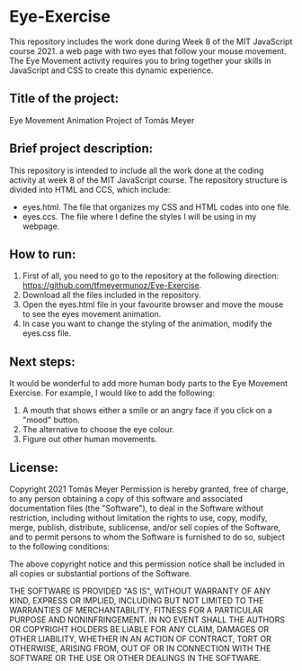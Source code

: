 # Eye-Exercise

This repository includes the work done during Week 8 of the MIT JavaScript course 2021. a web page with two eyes that follow your mouse movement. The Eye Movement activity requires you to bring together your skills in JavaScript and CSS to create this dynamic experience.


## Title of the project: 

Eye Movement Animation Project of Tomás Meyer

## Brief project description:

This repository is intended to include all the work done at the coding activity at week 8 of the MIT JavaScript course. The repository structure is divided into
HTML and CCS, which include:

- eyes.html. The file that organizes my CSS and HTML codes into one file.
- eyes.ccs. The file where I define the styles I will be using in my webpage.

## How to run:

1. First of all, you need to go to the repository at the following direction: https://github.com/tfmeyermunoz/Eye-Exercise.
2. Download all the files included in the repository.
4. Open the eyes.html file in your favourite browser and move the mouse to see the eyes movement animation.
5. In case you want to change the styling of the animation, modify the eyes.css file.

## Next steps:

It would be wonderful to add more human body parts to the Eye Movement Exercise. For example, I would like to add the following:

1. A mouth that shows either a smile or an angry face if you click on a "mood" button.
2. The alternative to choose the eye colour.
3. Figure out other human movements.

## License:

Copyright 2021 Tomás Meyer
Permission is hereby granted, free of charge, to any person obtaining a copy of this software and associated documentation files (the "Software"), to deal in the Software without restriction, including without limitation the rights to use, copy, modify, merge, publish, distribute, sublicense, and/or sell copies of the Software, and to permit persons to whom the Software is furnished to do so, subject to the following conditions:

The above copyright notice and this permission notice shall be included in all copies or substantial portions of the Software.

THE SOFTWARE IS PROVIDED "AS IS", WITHOUT WARRANTY OF ANY KIND, EXPRESS OR IMPLIED, INCLUDING BUT NOT LIMITED TO THE WARRANTIES OF MERCHANTABILITY, FITNESS FOR A PARTICULAR PURPOSE AND NONINFRINGEMENT. IN NO EVENT SHALL THE AUTHORS OR COPYRIGHT HOLDERS BE LIABLE FOR ANY CLAIM, DAMAGES OR OTHER LIABILITY, WHETHER IN AN ACTION OF CONTRACT, TORT OR OTHERWISE, ARISING FROM, OUT OF OR IN CONNECTION WITH THE SOFTWARE OR THE USE OR OTHER DEALINGS IN THE SOFTWARE.
